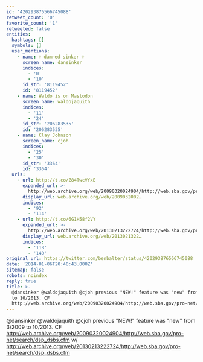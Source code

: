 ```yaml
---
id: '420293876566745088'
retweet_count: '0'
favorite_count: '1'
retweeted: false
entities:
  hashtags: []
  symbols: []
  user_mentions:
    - name: 💀 damned sinker 💀
      screen_name: dansinker
      indices:
        - '0'
        - '10'
      id_str: '8119452'
      id: '8119452'
    - name: Waldo is on Mastodon
      screen_name: waldojaquith
      indices:
        - '11'
        - '24'
      id_str: '206283535'
      id: '206283535'
    - name: Clay Johnson
      screen_name: cjoh
      indices:
        - '25'
        - '30'
      id_str: '3364'
      id: '3364'
  urls:
    - url: http://t.co/Z84TwcVYxE
      expanded_url: >-
        http://web.archive.org/web/20090320024904/http://web.sba.gov/pro-net/search/dsp_dsbs.cfm
      display_url: web.archive.org/web/2009032002…
      indices:
        - '92'
        - '114'
    - url: http://t.co/6G1H58f2VY
      expanded_url: >-
        http://web.archive.org/web/20130213222724/http://web.sba.gov/pro-net/search/dsp_dsbs.cfm
      display_url: web.archive.org/web/2013021322…
      indices:
        - '118'
        - '140'
original_url: https://twitter.com/benbalter/status/420293876566745088
date: '2014-01-06T20:40:43.000Z'
sitemap: false
robots: noindex
reply: true
title: >-
  @dansinker @waldojaquith @cjoh previous "NEW!" feature was "new" from 3/2009
  to 10/2013. CF
  http://web.archive.org/web/20090320024904/http://web.sba.gov/pro-net/search/dsp_dsbs.cfm…
---
```


@dansinker @waldojaquith @cjoh previous "NEW!" feature was "new" from 3/2009 to 10/2013. CF http://web.archive.org/web/20090320024904/http://web.sba.gov/pro-net/search/dsp_dsbs.cfm w/ http://web.archive.org/web/20130213222724/http://web.sba.gov/pro-net/search/dsp_dsbs.cfm